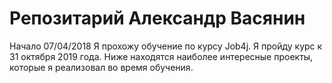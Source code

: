 # Репозитарий Александр Васянин
Начало 07/04/2018
Я прохожу обучение по курсу Job4j. Я пройду курс к 31 октября 2019 года.
Ниже находятся наиболее интересные проекты, которые я реализовал во время обучения.
